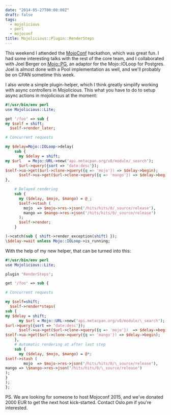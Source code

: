 ```yaml
---
date: "2014-05-27T00:00:00Z"
draft: false
tags:
  - mojolicious
  - perl
  - mojoconf
title: Mojolicious::Plugin::RenderSteps
---
```


This weekend I attended the [MojoConf](http://mojoconf.org/) hackathon, which was great fun. I had
some interesting talks with the rest of the core team, and I collaborated with
Joel Berger on [Mojo::PG](http://github.com/marcusramberg/mojo-pg), an adaptor for the Mojo::IOLoop for Postgres.
Joel is almost done with a Pool implementation as well, and we'll probably be
on CPAN sometime this week.

I also wrote a simple plugin-helper, which I think greatly simplify working
with async controllers in Mojolicious. This what you have to do to setup async
actions in mojolicious at the moment:

```perl
#!/usr/bin/env perl
use Mojolicious::Lite;

get '/foo' => sub {
my $self = shift;
  $self->render_later;

# Concurrent requests

my $delay=Mojo::IOLoop->delay(
    sub {
      my $delay = shift;
my $url   = Mojo::URL->new('api.metacpan.org/v0/module/_search');
      $url->query({sort => 'date:desc'});
$self->ua->get($url->clone->query({q => 'mojo'}) => $delay->begin);
      $self->ua->get($url->clone->query({q => 'mango'}) => $delay->begin);
},

    # Delayed rendering
    sub {
      my ($delay, $mojo, $mango) = @_;
      $self->stash (
        mojo  => $mojo->res->json('/hits/hits/0/_source/release'),
        mango => $mango->res->json('/hits/hits/0/_source/release')
      );
      $self->render;
    }

)->catch(sub { shift->render_exception(shift) });
\$delay->wait unless Mojo::IOLoop->is_running;
```

With the help of my new helper, that can be turned into this:

```perl
#!/usr/bin/env perl
use Mojolicious::Lite;

plugin 'RenderSteps';

get '/foo' => sub {

# Concurrent requests

my $self=shift;
  $self->render*steps(
sub {
my $delay = shift;
      my $url = Mojo::URL->new('api.metacpan.org/v0/module/\_search');
$url->query({sort => 'date:desc'});
      $self->ua->get($url->clone->query({q => 'mojo'})  => $delay->begin);
$self->ua->get($url->clone->query({q => 'mango'}) => $delay->begin);
    },
    # Automatic rendering at after last step
    sub {
      my ($delay, $mojo, $mango) = @*;
$self->stash (
        mojo  => $mojo->res->json('/hits/hits/0/\_source/release'),
mango => \$mango->res->json('/hits/hits/0/\_source/release')
);
}
);
};
```

PS. We are looking for someone to host Mojoconf 2015, and we've donated 2000
EUR to get the next host kick-started. Contact Oslo.pm if you're interested.
